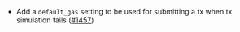 *   Add a `default_gas` setting to be used for submitting a tx when tx simulation
    fails ([#1457](https://github.com/informalsystems/ibc-rs/issues/1457))
